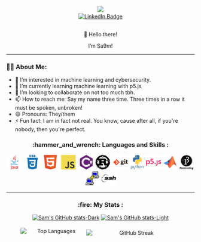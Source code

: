 
<!-- My attention grabbers -->
<div id="header" align="center">
  <img src="https://media0.giphy.com/media/v1.Y2lkPTc5MGI3NjExejdhdXNsazlnaWp2eTU1Zmh0dWViMmgxeXNmanBuaG5qNXgyY25ydCZlcD12MV9pbnRlcm5hbF9naWZfYnlfaWQmY3Q9Zw/3oKIPnAiaMCws8nOsE/giphy.webp" width="300"/>
</div>
<div id="badges" align="center">
  <a href="https://www.linkedin.com/in/sam-whitlock-911a742b2/">
    <img src="https://img.shields.io/badge/LinkedIn-blue?style=for-the-badge&logo=linkedin&logoColor=white" alt="LinkedIn Badge"/>
  </a>
</div>
<div id="header" align="center">
  <img src="https://komarev.com/ghpvc/?username=IntentionalDisaster99&style=flat-square&color=EE82EE" alt=""/>
</div>
<div align="center">
<p>👋 Hello there! </p>
  <p> I’m Sa9m! </p>
</div>


<!-- Simple line break to make it purdy -->
---


<!-- About me page -->
### :technologist: About Me:
- 👀 I’m interested in machine learning and cybersecurity.
- 🌱 I’m currently learning machine learning with p5.js
- 💞️ I’m looking to collaborate on not too much tbh.
- 📫 How to reach me: Say my name three time. Three times in a row it must be spoken, unbroken!
- 😄 Pronouns: They/them
- ⚡ Fun fact: I am in fact not real. You know, cause after all, if you're nobody, then you're perfect.


<!-- Showing off all of my skills -->
<div align="center">
  <h3> :hammer_and_wrench: Languages and Skills : </h3>
  <img src="https://github.com/devicons/devicon/blob/master/icons/java/java-original-wordmark.svg" title="Java" alt="Java" width="40" height="40"/>&nbsp;
  <img src="https://github.com/devicons/devicon/blob/master/icons/css3/css3-plain-wordmark.svg"  title="CSS3" alt="CSS" width="40" height="40"/>&nbsp;
  <img src="https://github.com/devicons/devicon/blob/master/icons/html5/html5-original.svg" title="HTML5" alt="HTML" width="40" height="40"/>&nbsp;
  <img src="https://github.com/devicons/devicon/blob/master/icons/javascript/javascript-original.svg" title="JavaScript" alt="JavaScript" width="40" height="40"/>&nbsp;
  <img src="https://github.com/devicons/devicon/blob/master/icons/csharp/csharp-plain.svg" title="C Sharp" **alt="C Sharp" width="40" height="40"/>
  <img src="https://github.com/devicons/devicon/blob/master/icons/rust/rust-original.svg" title="Rust" alt="Rust" width="40" height="40"/>&nbsp;
  <img src="https://github.com/devicons/devicon/blob/master/icons/git/git-original-wordmark.svg" title="Git" **alt="Git" width="40" height="40"/>
  <img src="https://github.com/devicons/devicon/blob/master/icons/python/python-original-wordmark.svg" title="Python" **alt="Python" width="40" height="40"/>
  <img src="https://github.com/devicons/devicon/blob/master/icons/p5js/p5js-original.svg" title="p5.js++" **alt="p5.js width="40" height="40"/>
  <img src="https://github.com/devicons/devicon/blob/master/icons/matlab/matlab-original.svg" title="MATLab" **alt="MATLab" width="40" height="40"/>
  <img src="https://github.com/devicons/devicon/blob/master/icons/processing/processing-original-wordmark.svg" title="Processing" **alt="Processing" width="40" height="40"/>
  <img src="https://github.com/devicons/devicon/blob/master/icons/putty/putty-original.svg" title="puTTy" **alt="puTTy" width="40" height="40"/>
  <img src="https://github.com/devicons/devicon/blob/master/icons/ssh/ssh-original-wordmark.svg" title="SSH" **alt="SSH" width="40" height="40"/>
  
  
</div>

<!-- More showing off -->
---


<!-- This is on the same line -->
<!--
[![Sam's GitHub stats-Dark](https://github-readme-stats.vercel.app/api?username=IntentionalDisaster99&show_icons=true&theme=dark#gh-dark-mode-only)](https://github.com/IntentionalDisaster99/github-readme-stats#gh-dark-mode-only)
[![Sam's GitHub stats-Light](https://github-readme-stats.vercel.app/api?username=IntentionalDisaster99&show_icons=true&theme=default#gh-light-mode-only)](https://github.com/IntentionalDisaster99/github-readme-stats#gh-light-mode-only)
[![Top Langs](https://github-readme-stats.vercel.app/api/top-langs/?username=intentionalDisaster99&layout=compact&theme=vision-friendly-dark)](https://github.com/anuraghazra/github-readme-stats)
-->

  
<div align="center">
<h3>:fire: My Stats : </h3>

<!-- GitHub Stats (Light and Dark modes) -->
[![Sam's GitHub stats-Dark](https://github-readme-stats.vercel.app/api?username=IntentionalDisaster99&show_icons=true&theme=dark#gh-dark-mode-only)](https://github.com/IntentionalDisaster99/github-readme-stats#gh-dark-mode-only)
[![Sam's GitHub stats-Light](https://github-readme-stats.vercel.app/api?username=IntentionalDisaster99&show_icons=true&theme=default#gh-light-mode-only)](https://github.com/IntentionalDisaster99/github-readme-stats#gh-light-mode-only)

<!-- Flexbox for aligning smaller Top Languages card -->
<div style="display: flex; flex-wrap: wrap; justify-content: center; align-items: center; margin-top: 10px; vertical-align:center;">
<!-- Top Languages -->
<img src="https://github-readme-stats.vercel.app/api/top-langs/?username=IntentionalDisaster99&layout=compact&theme=vision-friendly-dark" alt="Top Languages" style="width: 35%;" />

<!-- GitHub Streak -->
<img src="http://github-readme-streak-stats.herokuapp.com?user=intentionalDisaster99&theme=dark&background=000000" alt="GitHub Streak" style="width: 50%; margin-top: 10px;" />
</div>


</div>





